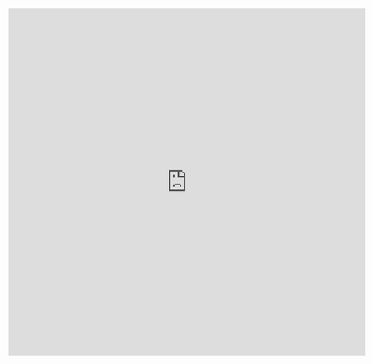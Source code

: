 <!--
---
layout: page
title: Resume/CV TEST
permalink: /resume_cv_embedtest/
---
-->

<iframe src="http://docs.google.com/gview?url=https://dl.dropboxusercontent.com/u/36281098/daniel_martin_sheehan_resume.pdf&embedded=true" style="width:718px; height:700px;" frameborder="0"></iframe>
